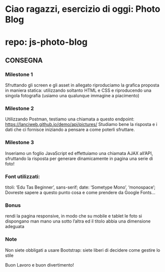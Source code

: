 # Ciao ragazzi, esercizio di oggi: Photo Blog
# repo: js-photo-blog

## CONSEGNA

### Milestone 1
Sfruttando gli screen e gli asset in allegato riproduciamo la grafica proposta in maniera statica: utilizzando soltanto HTML e CSS e riproducendo una singola fotografia (usiamo una qualunque immagine a piacimento)

### Milestone 2
Utilizzando Postman, testiamo una chiamata a questo endpoint:
https://lanciweb.github.io/demo/api/pictures/
Studiamo bene la risposta e i dati che ci fornisce iniziando a pensare a come poterli sfruttare.

### Milestone 3
Inseriamo un foglio JavaScript ed effettuiamo una chiamata AJAX all’API, sfruttando la risposta per generare dinamicamente in pagina una serie di foto!

### Font utilizzati:
titoli: ‘Edu Tas Beginner’, sans-serif;
date: ‘Sometype Mono’, ‘monospace’;
Dovreste sapere a questo punto cosa e come prendere da Google Fonts… 

### Bonus
rendi la pagina responsive, in modo che su mobile e tablet le foto si dispongano man mano una sotto l’altra ed il titolo abbia una dimensione adeguata

### Note
Non siete obbligati a usare Bootstrap: siete liberi di decidere come gestire lo stile 

Buon Lavoro e buon divertimento!

 